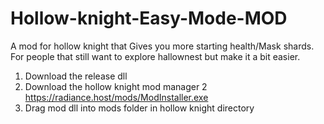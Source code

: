 # Hollow-knight-Easy-Mode-MOD
A mod for hollow knight that Gives you more starting health/Mask shards. For people that still want to explore hallownest but make it a bit easier.


1) Download the release dll
2) Download the hollow knight mod manager 2 https://radiance.host/mods/ModInstaller.exe
3) Drag mod dll into mods folder in hollow knight directory
